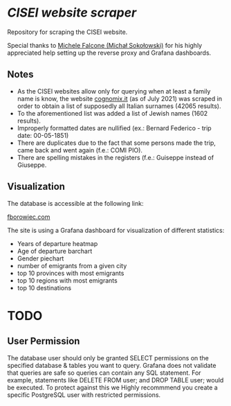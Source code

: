 # *CISEI website scraper*

Repository for scraping the CISEI website.

Special thanks to [Michele Falcone (Michał Sokołowski)](https://github.com/Sokolowski-Michal-Piotr)
for his highly appreciated help setting up the reverse proxy and Grafana dashboards.

## Notes

* As the CISEI websites allow only for querying when at least a family name is know,
    the website [cognomix.it](cognomix.it) (as of July 2021) was scraped in order
    to obtain a list of supposedly all Italian surnames (42065 results).
* To the aforementioned list was added a list of Jewish names (1602 results).
* Improperly formatted dates are nullified (ex.: Bernard Federico - trip date: 00-05-1851)
* There are duplicates due to the fact that some persons made the trip,
    came back and went again (f.e.: COMI PIO).
* There are spelling mistakes in the registers (f.e.: Guiseppe instead of Giuseppe.

## Visualization

The database is accessible at the following link:

[fborowiec.com](https://www.fborowiec.com)

The site is using a Grafana dashboard for visualization of different statistics:

* Years of departure heatmap
* Age of departure barchart
* Gender piechart
* number of emigrants from a given city
* top 10 provinces with most emigrants
* top 10 regions with most emigrants
* top 10 destinations

# TODO

## User Permission

The database user should only be granted SELECT permissions on the specified database & tables you want to query.
Grafana does not validate that queries are safe so queries can contain any SQL statement.
For example, statements like DELETE FROM user; and DROP TABLE user; would be executed.
To protect against this we Highly recommmend you create a specific PostgreSQL user with restricted permissions.
